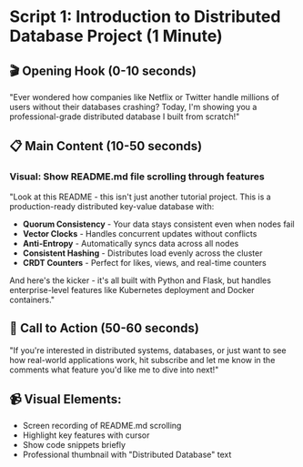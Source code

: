 # Script 1: Introduction to Distributed Database Project (1 Minute)

## 🎬 Opening Hook (0-10 seconds)
"Ever wondered how companies like Netflix or Twitter handle millions of users without their databases crashing? Today, I'm showing you a professional-grade distributed database I built from scratch!"

## 📋 Main Content (10-50 seconds)

### Visual: Show README.md file scrolling through features
"Look at this README - this isn't just another tutorial project. This is a production-ready distributed key-value database with:

- **Quorum Consistency** - Your data stays consistent even when nodes fail
- **Vector Clocks** - Handles concurrent updates without conflicts  
- **Anti-Entropy** - Automatically syncs data across all nodes
- **Consistent Hashing** - Distributes load evenly across the cluster
- **CRDT Counters** - Perfect for likes, views, and real-time counters

And here's the kicker - it's all built with Python and Flask, but handles enterprise-level features like Kubernetes deployment and Docker containers."

## 🎯 Call to Action (50-60 seconds)
"If you're interested in distributed systems, databases, or just want to see how real-world applications work, hit subscribe and let me know in the comments what feature you'd like me to dive into next!"

## 📹 Visual Elements:
- Screen recording of README.md scrolling
- Highlight key features with cursor
- Show code snippets briefly
- Professional thumbnail with "Distributed Database" text 